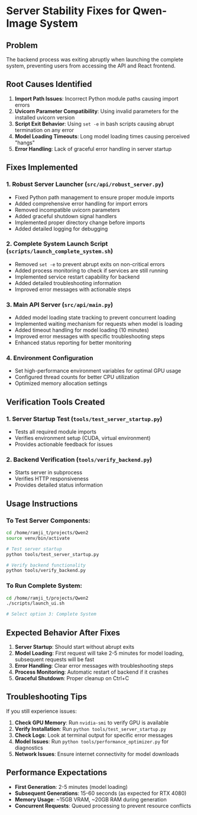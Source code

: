 # Server Stability Fixes for Qwen-Image System

## Problem
The backend process was exiting abruptly when launching the complete system, preventing users from accessing the API and React frontend.

## Root Causes Identified
1. **Import Path Issues**: Incorrect Python module paths causing import errors
2. **Uvicorn Parameter Compatibility**: Using invalid parameters for the installed uvicorn version
3. **Script Exit Behavior**: Using `set -e` in bash scripts causing abrupt termination on any error
4. **Model Loading Timeouts**: Long model loading times causing perceived "hangs"
5. **Error Handling**: Lack of graceful error handling in server startup

## Fixes Implemented

### 1. Robust Server Launcher (`src/api/robust_server.py`)
- Fixed Python path management to ensure proper module imports
- Added comprehensive error handling for import errors
- Removed incompatible uvicorn parameters
- Added graceful shutdown signal handlers
- Implemented proper directory change before imports
- Added detailed logging for debugging

### 2. Complete System Launch Script (`scripts/launch_complete_system.sh`)
- Removed `set -e` to prevent abrupt exits on non-critical errors
- Added process monitoring to check if services are still running
- Implemented service restart capability for backend
- Added detailed troubleshooting information
- Improved error messages with actionable steps

### 3. Main API Server (`src/api/main.py`)
- Added model loading state tracking to prevent concurrent loading
- Implemented waiting mechanism for requests when model is loading
- Added timeout handling for model loading (10 minutes)
- Improved error messages with specific troubleshooting steps
- Enhanced status reporting for better monitoring

### 4. Environment Configuration
- Set high-performance environment variables for optimal GPU usage
- Configured thread counts for better CPU utilization
- Optimized memory allocation settings

## Verification Tools Created

### 1. Server Startup Test (`tools/test_server_startup.py`)
- Tests all required module imports
- Verifies environment setup (CUDA, virtual environment)
- Provides actionable feedback for issues

### 2. Backend Verification (`tools/verify_backend.py`)
- Starts server in subprocess
- Verifies HTTP responsiveness
- Provides detailed status information

## Usage Instructions

### To Test Server Components:
```bash
cd /home/ramji_t/projects/Qwen2
source venv/bin/activate

# Test server startup
python tools/test_server_startup.py

# Verify backend functionality
python tools/verify_backend.py
```

### To Run Complete System:
```bash
cd /home/ramji_t/projects/Qwen2
./scripts/launch_ui.sh

# Select option 3: Complete System
```

## Expected Behavior After Fixes

1. **Server Startup**: Should start without abrupt exits
2. **Model Loading**: First request will take 2-5 minutes for model loading, subsequent requests will be fast
3. **Error Handling**: Clear error messages with troubleshooting steps
4. **Process Monitoring**: Automatic restart of backend if it crashes
5. **Graceful Shutdown**: Proper cleanup on Ctrl+C

## Troubleshooting Tips

If you still experience issues:

1. **Check GPU Memory**: Run `nvidia-smi` to verify GPU is available
2. **Verify Installation**: Run `python tools/test_server_startup.py`
3. **Check Logs**: Look at terminal output for specific error messages
4. **Model Issues**: Run `python tools/performance_optimizer.py` for diagnostics
5. **Network Issues**: Ensure internet connectivity for model downloads

## Performance Expectations

- **First Generation**: 2-5 minutes (model loading)
- **Subsequent Generations**: 15-60 seconds (as expected for RTX 4080)
- **Memory Usage**: ~15GB VRAM, ~20GB RAM during generation
- **Concurrent Requests**: Queued processing to prevent resource conflicts
